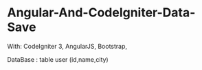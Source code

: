# Angular-And-CodeIgniter-Data-Save

With:
CodeIgniter 3,
AngularJS,
Bootstrap,


DataBase : table user (id,name,city)
